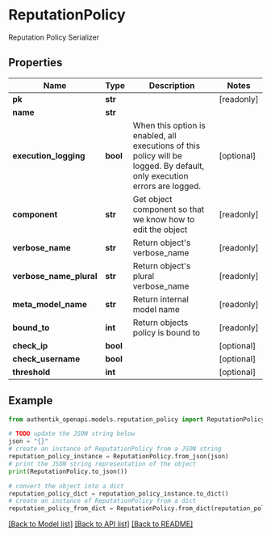 # ReputationPolicy

Reputation Policy Serializer

## Properties

Name | Type | Description | Notes
------------ | ------------- | ------------- | -------------
**pk** | **str** |  | [readonly] 
**name** | **str** |  | 
**execution_logging** | **bool** | When this option is enabled, all executions of this policy will be logged. By default, only execution errors are logged. | [optional] 
**component** | **str** | Get object component so that we know how to edit the object | [readonly] 
**verbose_name** | **str** | Return object&#39;s verbose_name | [readonly] 
**verbose_name_plural** | **str** | Return object&#39;s plural verbose_name | [readonly] 
**meta_model_name** | **str** | Return internal model name | [readonly] 
**bound_to** | **int** | Return objects policy is bound to | [readonly] 
**check_ip** | **bool** |  | [optional] 
**check_username** | **bool** |  | [optional] 
**threshold** | **int** |  | [optional] 

## Example

```python
from authentik_openapi.models.reputation_policy import ReputationPolicy

# TODO update the JSON string below
json = "{}"
# create an instance of ReputationPolicy from a JSON string
reputation_policy_instance = ReputationPolicy.from_json(json)
# print the JSON string representation of the object
print(ReputationPolicy.to_json())

# convert the object into a dict
reputation_policy_dict = reputation_policy_instance.to_dict()
# create an instance of ReputationPolicy from a dict
reputation_policy_from_dict = ReputationPolicy.from_dict(reputation_policy_dict)
```
[[Back to Model list]](../README.md#documentation-for-models) [[Back to API list]](../README.md#documentation-for-api-endpoints) [[Back to README]](../README.md)


